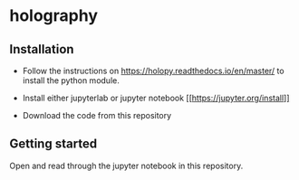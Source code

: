# holography

## Installation

*  Follow the instructions on https://holopy.readthedocs.io/en/master/
to install the python module.

*  Install either jupyterlab or jupyter notebook [[https://jupyter.org/install]]

*  Download the code from this repository

## Getting started

Open and read through the jupyter notebook in this repository.
